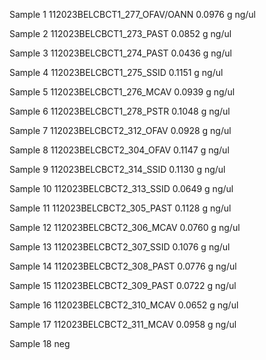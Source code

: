 Sample 1
112023BELCBCT1_277_OFAV/OANN
	 0.0976 g
	 ng/ul

Sample 2
112023BELCBCT1_273_PAST
	 0.0852 g
	 ng/ul
	 
Sample 3
112023BELCBCT1_274_PAST
	 0.0436 g
	 ng/ul
	 
Sample 4
112023BELCBCT1_275_SSID
	 0.1151 g
	 ng/ul
	 
Sample 5
112023BELCBCT1_276_MCAV
	 0.0939 g
	 ng/ul
	 
Sample 6
112023BELCBCT1_278_PSTR
	 0.1048 g
	 ng/ul
	 
Sample 7
112023BELCBCT2_312_OFAV
	 0.0928 g
	 ng/ul
	 
Sample 8
112023BELCBCT2_304_OFAV
	 0.1147 g
	 ng/ul
	 
Sample 9
112023BELCBCT2_314_SSID
	 0.1130 g
	 ng/ul
	 
Sample 10
112023BELCBCT2_313_SSID
	 0.0649 g
	 ng/ul
	 
Sample 11
112023BELCBCT2_305_PAST
	 0.1128 g
	 ng/ul
	 
Sample 12
112023BELCBCT2_306_MCAV
	 0.0760 g
	 ng/ul
	 
Sample 13
112023BELCBCT2_307_SSID
	 0.1076 g
	 ng/ul
	 
Sample 14
112023BELCBCT2_308_PAST
	 0.0776 g
	 ng/ul
	 
Sample 15
112023BELCBCT2_309_PAST
	 0.0722 g
	 ng/ul
	 
Sample 16
112023BELCBCT2_310_MCAV
	 0.0652 g
	 ng/ul
	 
Sample 17
112023BELCBCT2_311_MCAV
	 0.0958 g
	 ng/ul
	 
Sample 18
neg